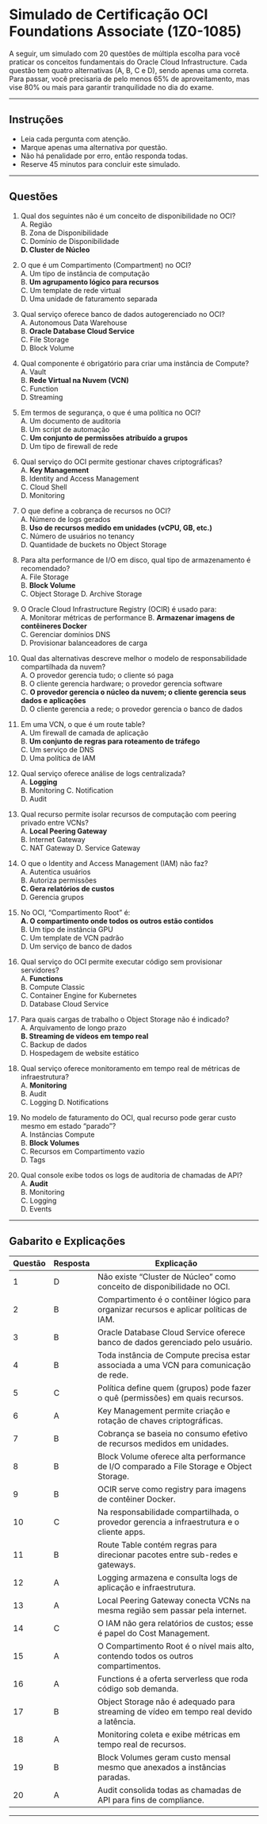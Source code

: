 # Simulado de Certificação OCI Foundations Associate (1Z0-1085)

A seguir, um simulado com 20 questões de múltipla escolha para você praticar os conceitos fundamentais do Oracle Cloud Infrastructure. Cada questão tem quatro alternativas (A, B, C e D), sendo apenas uma correta. Para passar, você precisaria de pelo menos 65% de aproveitamento, mas vise 80% ou mais para garantir tranquilidade no dia do exame.

---

## Instruções

- Leia cada pergunta com atenção.
- Marque apenas uma alternativa por questão.
- Não há penalidade por erro, então responda todas.
- Reserve 45 minutos para concluir este simulado.

---

## Questões

1. Qual dos seguintes não é um conceito de disponibilidade no OCI?  
   A. Região  
   B. Zona de Disponibilidade  
   C. Domínio de Disponibilidade  
   **D. Cluster de Núcleo**

2. O que é um Compartimento (Compartment) no OCI?  
   A. Um tipo de instância de computação  
   B. **Um agrupamento lógico para recursos**  
   C. Um template de rede virtual  
   D. Uma unidade de faturamento separada

3. Qual serviço oferece banco de dados autogerenciado no OCI?  
   A. Autonomous Data Warehouse  
   B. **Oracle Database Cloud Service**  
   C. File Storage  
   D. Block Volume

4. Qual componente é obrigatório para criar uma instância de Compute?  
   A. Vault  
   B. **Rede Virtual na Nuvem (VCN)**  
   C. Function  
   D. Streaming

5. Em termos de segurança, o que é uma política no OCI?  
   A. Um documento de auditoria  
   B. Um script de automação  
   C. **Um conjunto de permissões atribuído a grupos**  
   D. Um tipo de firewall de rede

6. Qual serviço do OCI permite gestionar chaves criptográficas?  
   A. **Key Management**  
   B. Identity and Access Management  
   C. Cloud Shell  
   D. Monitoring

7. O que define a cobrança de recursos no OCI?  
   A. Número de logs gerados  
   B. **Uso de recursos medido em unidades (vCPU, GB, etc.)**  
   C. Número de usuários no tenancy  
   D. Quantidade de buckets no Object Storage

8. Para alta performance de I/O em disco, qual tipo de armazenamento é recomendado?  
   A. File Storage  
   B. **Block Volume**  
   C. Object Storage
   D. Archive Storage

9. O Oracle Cloud Infrastructure Registry (OCIR) é usado para:  
   A. Monitorar métricas de performance 
   B. **Armazenar imagens de contêineres Docker**  
   C. Gerenciar domínios DNS  
   D. Provisionar balanceadores de carga

10. Qual das alternativas descreve melhor o modelo de responsabilidade compartilhada da nuvem?  
    A. O provedor gerencia tudo; o cliente só paga  
    B. O cliente gerencia hardware; o provedor gerencia software  
    C. **O provedor gerencia o núcleo da nuvem; o cliente gerencia seus dados e aplicações**  
    D. O cliente gerencia a rede; o provedor gerencia o banco de dados

11. Em uma VCN, o que é um route table?  
    A. Um firewall de camada de aplicação  
    B. **Um conjunto de regras para roteamento de tráfego**  
    C. Um serviço de DNS  
    D. Uma política de IAM

12. Qual serviço oferece análise de logs centralizada?  
    A. **Logging**  
    B. Monitoring 
    C. Notification  
    D. Audit

13. Qual recurso permite isolar recursos de computação com peering privado entre VCNs?  
    A. **Local Peering Gateway**  
    B. Internet Gateway  
    C. NAT Gateway 
    D. Service Gateway

14. O que o Identity and Access Management (IAM) não faz?  
    A. Autentica usuários  
    B. Autoriza permissões  
    **C. Gera relatórios de custos**  
    D. Gerencia grupos

15. No OCI, “Compartimento Root” é:  
    **A. O compartimento onde todos os outros estão contidos**  
    B. Um tipo de instância GPU  
    C. Um template de VCN padrão  
    D. Um serviço de banco de dados

16. Qual serviço do OCI permite executar código sem provisionar servidores?  
    A. **Functions**  
    B. Compute Classic  
    C. Container Engine for Kubernetes  
    D. Database Cloud Service

17. Para quais cargas de trabalho o Object Storage não é indicado?  
    A. Arquivamento de longo prazo  
    **B. Streaming de vídeos em tempo real**  
    C. Backup de dados  
    D. Hospedagem de website estático

18. Qual serviço oferece monitoramento em tempo real de métricas de infraestrutura?  
    A. **Monitoring**  
    B. Audit  
    C. Logging
    D. Notifications

19. No modelo de faturamento do OCI, qual recurso pode gerar custo mesmo em estado “parado”?  
    A. Instâncias Compute  
    B. **Block Volumes**  
    C. Recursos em Compartimento vazio  
    D. Tags

20. Qual console exibe todos os logs de auditoria de chamadas de API?  
    A. **Audit**  
    B. Monitoring  
    C. Logging  
    D. Events

---

## Gabarito e Explicações

|  Questão  | Resposta | Explicação                                                                                 |
|-----------|----------|--------------------------------------------------------------------------------------------|
| 1         | D        | Não existe “Cluster de Núcleo” como conceito de disponibilidade no OCI.                    |
| 2         | B        | Compartimento é o contêiner lógico para organizar recursos e aplicar políticas de IAM.     |
| 3         | B        | Oracle Database Cloud Service oferece banco de dados gerenciado pelo usuário.             |
| 4         | B        | Toda instância de Compute precisa estar associada a uma VCN para comunicação de rede.     |
| 5         | C        | Política define quem (grupos) pode fazer o quê (permissões) em quais recursos.            |
| 6         | A        | Key Management permite criação e rotação de chaves criptográficas.                         |
| 7         | B        | Cobrança se baseia no consumo efetivo de recursos medidos em unidades.                     |
| 8         | B        | Block Volume oferece alta performance de I/O comparado a File Storage e Object Storage.   |
| 9         | B        | OCIR serve como registry para imagens de contêiner Docker.                                |
| 10        | C        | Na responsabilidade compartilhada, o provedor gerencia a infraestrutura e o cliente apps.  |
| 11        | B        | Route Table contém regras para direcionar pacotes entre sub-redes e gateways.              |
| 12        | A        | Logging armazena e consulta logs de aplicação e infraestrutura.                            |
| 13        | A        | Local Peering Gateway conecta VCNs na mesma região sem passar pela internet.              |
| 14        | C        | O IAM não gera relatórios de custos; esse é papel do Cost Management.                      |
| 15        | A        | O Compartimento Root é o nível mais alto, contendo todos os outros compartimentos.        |
| 16        | A        | Functions é a oferta serverless que roda código sob demanda.                              |
| 17        | B        | Object Storage não é adequado para streaming de vídeo em tempo real devido a latência.    |
| 18        | A        | Monitoring coleta e exibe métricas em tempo real de recursos.                             |
| 19        | B        | Block Volumes geram custo mensal mesmo que anexados a instâncias paradas.                  |
| 20        | A        | Audit consolida todas as chamadas de API para fins de compliance.                         |

---

